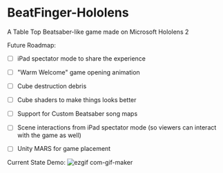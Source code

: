 # BeatFinger-Hololens

A Table Top Beatsaber-like game made on Microsoft Hololens 2  

Future Roadmap:  
- [ ] iPad spectator mode to share the experience  
- [ ] "Warm Welcome" game opening animation 
- [ ] Cube destruction debris
- [ ] Cube shaders to make things looks better
- [ ] Support for Custom Beatsaber song maps
- [ ] Scene interactions from iPad spectator mode (so viewers can interact with the game as well)
- [ ] Unity MARS for game placement



Current State Demo:
![ezgif com-gif-maker](https://user-images.githubusercontent.com/6922982/85817312-81a3fb00-b722-11ea-8667-42c1505d04cf.gif)
